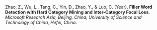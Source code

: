 Zhao, Z., Wu, L., Tang, C., Yin, D., Zhao, Y., & Luo, C. (Year). **Filler Word Detection with Hard Category Mining and Inter-Category Focal Loss**. *Microsoft Research Asia, Beijing, China; University of Science and Technology of China, Hefei, China*.
